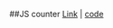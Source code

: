 ##JS counter
[Link](https://app.netlify.com/sites/peaceful-bublanina-74b8ed/deploys/66e989dda9879f0076f5ff61) | [code](/forntned-mini-challenges/counter/)